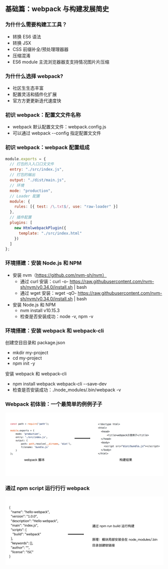 <!--
 * @Author: your name
 * @Date: 2019-11-29 15:00:04
 * @LastEditTime: 2019-11-29 16:18:21
 * @LastEditors: Please set LastEditors
 * @Description: In User Settings Edit
 * @FilePath: \interview\6、webpack\chapter1\README.md
 -->

## 基础篇：webpack 与构建发展简史

### 为什什么需要构建⼯工具？

- 转换 ES6 语法
- 转换 JSX
- CSS 前缀补全/预处理理器器
- 压缩混淆
- ES6 module 主流浏览器器⽀支持情况图⽚片压缩

### 为什什么选择 webpack?

- 社区⽣生态丰富
- 配置灵活和插件化扩展
- 官⽅方更更新迭代速度快

### 初识 webpack：配置⽂文件名称

- webpack 默认配置⽂文件：webpack.config.js
- 可以通过 webpack --config 指定配置⽂文件

### 初识 webpack：webpack 配置组成

```javascript
module.exports = {
  // 打包的⼊入⼝口⽂文件
  entry: "./src/index.js",
  // 打包的输出
  output: "./dist/main.js",
  // 环境
  mode: "production",
  // Loader 配置
  module: {
    rules: [{ test: /\.txt$/, use: "raw-loader" }]
  },
  // 插件配置
  plugins: [
    new HtmlwebpackPlugin({
      template: "./src/index.html"
    })
  ]
};
```

### 环境搭建：安装 Node.js 和 NPM

- 安装 nvm（https://github.com/nvm-sh/nvm）
  - 通过 curl 安装：curl -o- https://raw.githubusercontent.com/nvm-sh/nvm/v0.34.0/install.sh | bash
  - 通过 wget 安装：wget -qO- https://raw.githubusercontent.com/nvm-sh/nvm/v0.34.0/install.sh | bash
- 安装 Node.js 和 NPM
  - nvm install v10.15.3
  - 检查是否安装成功：node -v, npm -v

### 环境搭建：安装 webpack 和 webpack-cli

创建空⽬目录和 package.json

- mkdir my-project
- cd my-project
- npm init -y

安装 webpack 和 webpack-cli

- npm install webpack webpack-cli --save-dev
- 检查是否安装成功：./node_modules/.bin/webpack -v

### Webpack 初体验：⼀个最简单的例例⼦子

![alt 属性文本](./images/1.jpg)

### 通过 npm script 运⾏行行 webpack

![alt 属性文本](./images/2.jpg)
